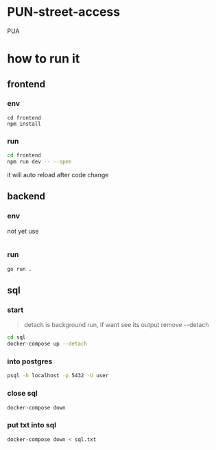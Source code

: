 # PUN-street-access

PUA

# how to run it

## frontend

### env

```
cd frontend
npm install
```

### run

```bash
cd frontend
npm run dev -- --open
```

it will auto reload after code change

## backend

### env

not yet use

```bash

```

### run

```bash
go run .
```

## sql

### start

> detach is background run, if want see its output remove --detach

```bash
cd sql
docker-compose up --detach
```

### into postgres

```bash
psql -h localhost -p 5432 -U user
```

### close sql

```bash
docker-compose down
```

### put txt into sql

```bash
docker-compose down < sql.txt
```
